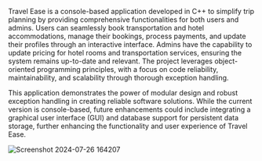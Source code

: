 Travel Ease is a console-based application developed in C++ to simplify trip planning by providing comprehensive functionalities for both users and admins. Users can seamlessly book transportation and hotel accommodations, manage their bookings, process payments, and update their profiles through an interactive interface. Admins have the capability to update pricing for hotel rooms and transportation services, ensuring the system remains up-to-date and relevant. The project leverages object-oriented programming principles, with a focus on code reliability, maintainability, and scalability through thorough exception handling.

This application demonstrates the power of modular design and robust exception handling in creating reliable software solutions. While the current version is console-based, future enhancements could include integrating a graphical user interface (GUI) and database support for persistent data storage, further enhancing the functionality and user experience of Travel Ease.

![Screenshot 2024-07-26 164207](https://github.com/user-attachments/assets/a1fd82f9-21e0-438e-8aa8-834ef6a0bb11)

